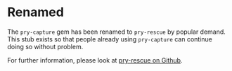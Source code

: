 
Renamed
=======

The `pry-capture` gem has been renamed to `pry-rescue` by popular demand. This stub exists
so that people already using `pry-capture` can continue doing so without problem.

For further information, please look at [pry-rescue on Github](https://github.com/ConradIrwin/pry-rescue).

